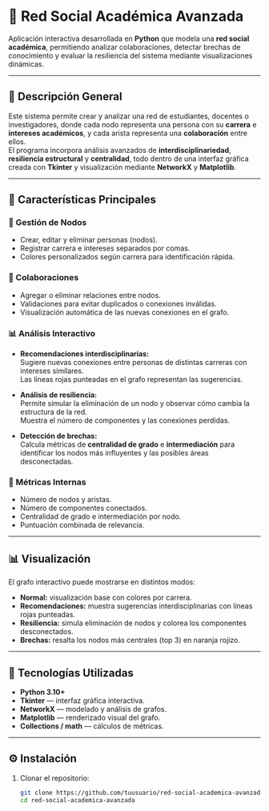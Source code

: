# 🧠 Red Social Académica Avanzada

Aplicación interactiva desarrollada en **Python** que modela una **red social académica**, permitiendo analizar colaboraciones, detectar brechas de conocimiento y evaluar la resiliencia del sistema mediante visualizaciones dinámicas.

---

## 🚀 Descripción General

Este sistema permite crear y analizar una red de estudiantes, docentes o investigadores, donde cada nodo representa una persona con su **carrera** e **intereses académicos**, y cada arista representa una **colaboración** entre ellos.  
El programa incorpora análisis avanzados de **interdisciplinariedad**, **resiliencia estructural** y **centralidad**, todo dentro de una interfaz gráfica creada con **Tkinter** y visualización mediante **NetworkX** y **Matplotlib**.

---

## 🧩 Características Principales

### 👥 Gestión de Nodos
- Crear, editar y eliminar personas (nodos).
- Registrar carrera e intereses separados por comas.
- Colores personalizados según carrera para identificación rápida.

### 🔗 Colaboraciones
- Agregar o eliminar relaciones entre nodos.
- Validaciones para evitar duplicados o conexiones inválidas.
- Visualización automática de las nuevas conexiones en el grafo.

### 📊 Análisis Interactivo
- **Recomendaciones interdisciplinarias:**  
  Sugiere nuevas conexiones entre personas de distintas carreras con intereses similares.  
  Las líneas rojas punteadas en el grafo representan las sugerencias.

- **Análisis de resiliencia:**  
  Permite simular la eliminación de un nodo y observar cómo cambia la estructura de la red.  
  Muestra el número de componentes y las conexiones perdidas.

- **Detección de brechas:**  
  Calcula métricas de **centralidad de grado** e **intermediación** para identificar los nodos más influyentes y las posibles áreas desconectadas.

### 🧮 Métricas Internas
- Número de nodos y aristas.
- Número de componentes conectados.
- Centralidad de grado e intermediación por nodo.
- Puntuación combinada de relevancia.

---

## 📊 Visualización

El grafo interactivo puede mostrarse en distintos modos:

- **Normal:** visualización base con colores por carrera.  
- **Recomendaciones:** muestra sugerencias interdisciplinarias con líneas rojas punteadas.  
- **Resiliencia:** simula eliminación de nodos y colorea los componentes desconectados.  
- **Brechas:** resalta los nodos más centrales (top 3) en naranja rojizo.

---

## 🧠 Tecnologías Utilizadas

- **Python 3.10+**
- **Tkinter** — interfaz gráfica interactiva.  
- **NetworkX** — modelado y análisis de grafos.  
- **Matplotlib** — renderizado visual del grafo.  
- **Collections / math** — cálculos de métricas.

---

## ⚙️ Instalación

1. Clonar el repositorio:
   ```bash
   git clone https://github.com/tuusuario/red-social-academica-avanzada.git
   cd red-social-academica-avanzada
